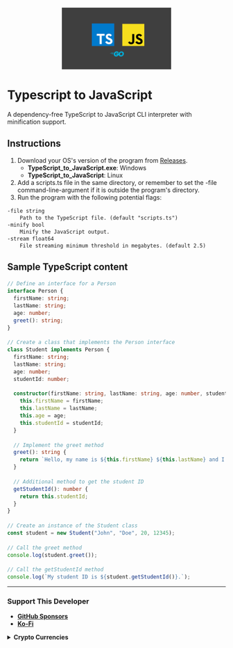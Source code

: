 <p align="center">
   <img src="thumbnail.png" alt="Typescript to JavaScript" width="50%"/>
</p>

# Typescript to JavaScript
A dependency-free TypeScript to JavaScript CLI interpreter with minification support.

## Instructions
1. Download your OS's version of the program from [Releases](https://github.com/nomadicGopher/TypeScript_to_JavaScript/releases).
    * **TypeScript_to_JavaScript.exe**: Windows
    * **TypeScript_to_JavaScript**: Linux
2. Add a scripts.ts file in the same directory, or remember to set the -file command-line-argument if it is outside the program's directory.
3. Run the program with the following potential flags:

```
-file string
    Path to the TypeScript file. (default "scripts.ts")
-minify bool
    Minify the JavaScript output.
-stream float64
    File streaming minimum threshold in megabytes. (default 2.5)
```

## Sample TypeScript content
```typescript
// Define an interface for a Person
interface Person {
  firstName: string;
  lastName: string;
  age: number;
  greet(): string;
}

// Create a class that implements the Person interface
class Student implements Person {
  firstName: string;
  lastName: string;
  age: number;
  studentId: number;

  constructor(firstName: string, lastName: string, age: number, studentId: number) {
    this.firstName = firstName;
    this.lastName = lastName;
    this.age = age;
    this.studentId = studentId;
  }

  // Implement the greet method
  greet(): string {
    return `Hello, my name is ${this.firstName} ${this.lastName} and I am ${this.age} years old.`;
  }

  // Additional method to get the student ID
  getStudentId(): number {
    return this.studentId;
  }
}

// Create an instance of the Student class
const student = new Student("John", "Doe", 20, 12345);

// Call the greet method
console.log(student.greet());

// Call the getStudentId method
console.log(`My student ID is ${student.getStudentId()}.`);
```

---

### Support This Developer
* [**GitHub Sponsors**](https://github.com/sponsors/nomadicGopher)
* [**Ko-Fi**](https://ko-fi.com/nomadicGopher)

<details>
  <summary><b>Crypto Currencies</b></summary>
  <ul>
    <li><b>ETH</b>: 0x7531d86D5Dbda398369ec43205F102e79B3c647A</li>
    <li><b>BTC</b>: bc1qtkuzp85vph7y37rqjlznuta293qsay07cgg90s</li>
    <li><b>LTC</b>: ltc1q9pquzquaj6peplygqdrcxxvcnd5fcud7x80lh8</li>
    <li><b>DOGE</b>: DNQ3GHBVEcNpzXNeB7B4sPqd7L1GhUpMg3</li>
    <li><b>SOL</b>: EQ6QwibvKZsazjvQGJk6fsGW4BQSDS1Zs6Dj79HfVvME</li>
  </ul>
</details>
